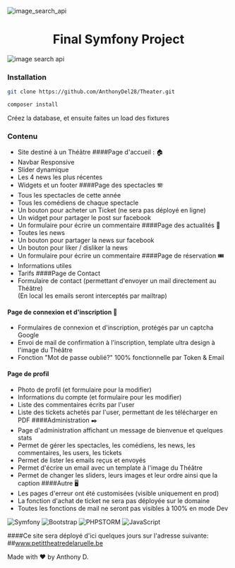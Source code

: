 ![image_search_api](https://i.postimg.cc/tRDnkmVc/petittheatreruelle.png)

<h1 align="center">Final Symfony Project</h1>

![image search api](https://i.postimg.cc/s3bQTWv3/2023-01-18-23-29-31-Petit-Th-atre-de-la-Ruelle.png)


### Installation

```bash
git clone https://github.com/AnthonyDel28/Theater.git
```
```bash
composer install
```
Créez la database, et ensuite faites un load des fixtures

### Contenu
- Site destiné à un Théâtre 
####Page d'accueil : :house:
- Navbar Responsive 
- Slider dynamique 
- Les 4 news les plus récentes 
- Widgets et un footer
####Page des spectacles :accordion:
- Tous les spectacles de cette année
- Tous les comédiens de chaque spectacle
- Un bouton pour acheter un Ticket (ne sera pas déployé en ligne)
- Un widget pour partager le post sur facebook
- Un formulaire pour écrire un commentaire
####Page des actualités :page_with_curl:
- Toutes les news
- Un bouton pour partager la news sur facebook
- Un bouton pour liker / disliker la news
- Un formulaire pour écrire un commentaire
####Page de réservation :tickets:
- Informations utiles
- Tarifs 
####Page de Contact
- Formulaire de contact (permettant d'envoyer un mail directement au Théâtre)  
  (En local les emails seront interceptés par mailtrap)
#### Page de connexion et d'inscription :e-mail:
- Formulaires de connexion et d'inscription, protégés par un captcha Google
- Envoi de mail de confirmation à l'inscription, template ultra design à l'image du Théâtre
- Fonction "Mot de passe oublié?" 100% fonctionnelle par Token & Email
#### Page de profil
- Photo de profil (et formulaire pour la modifier)
- Informations du compte (et formulaire pour les modifier)
- Liste des commentaires écrits par l'user
- Liste des tickets achetés par l'user, permettant de les télécharger en PDF
####Administration :black_nib:
- Page d'administration affichant un message de bienvenue et quelques stats
- Permet de gérer les spectacles, les comédiens, les news, les commentaires, les users,
les tickets
- Permet de lister les emails reçus et envoyés
- Permet d'écrire un email avec un template à l'image du Théâtre
- Permet de changer les sliders, leurs images et leur ordre ainsi que la caption
####Autre :desktop_computer:
- Les pages d'erreur ont été customisées (visible uniquement en prod)
- La fonction d'achat de ticket ne sera pas déployée sur le domaine
- Toutes les fonctions de mail ne seront pas visibles à 100% en mode Dev


![Symfony](https://img.shields.io/badge/Symfony-V6-red)
![Bootstrap](https://img.shields.io/badge/Bootstrap-V5-blue)
![PHPSTORM](https://img.shields.io/badge/PhpStorm-IDE-purple)
![JavaScript](https://img.shields.io/badge/JavaScript-JS-green)

####Ce site sera déployé d'ici quelques jours sur l'adresse suivante:
##www.petittheatredelaruelle.be

Made with :heart: by Anthony D.